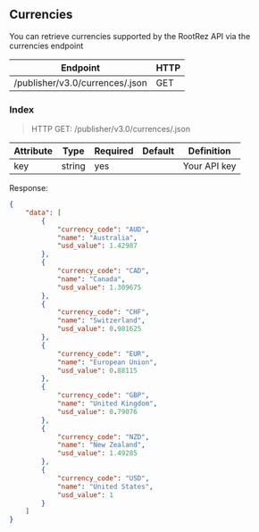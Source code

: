 ## Currencies

You can retrieve currencies supported by the RootRez API via the currencies endpoint

| Endpoint | HTTP |
| ------------- | ------------- |
| /publisher/v3.0/currences/.json | GET  |

### Index

> HTTP GET: /publisher/v3.0/currences/.json

| Attribute | Type | Required | Default | Definition |
| ------------- | ------------- | ------------- | ------------- | ------------- |
| key  | string | yes |  | Your API key  |

Response:

```json
{
    "data": [
        {
            "currency_code": "AUD",
            "name": "Australia",
            "usd_value": 1.42987
        },
        {
            "currency_code": "CAD",
            "name": "Canada",
            "usd_value": 1.309675
        },
        {
            "currency_code": "CHF",
            "name": "Switzerland",
            "usd_value": 0.981625
        },
        {
            "currency_code": "EUR",
            "name": "European Union",
            "usd_value": 0.88115
        },
        {
            "currency_code": "GBP",
            "name": "United Kingdom",
            "usd_value": 0.79076
        },
        {
            "currency_code": "NZD",
            "name": "New Zealand",
            "usd_value": 1.49285
        },
        {
            "currency_code": "USD",
            "name": "United States",
            "usd_value": 1
        }
    ]
}
```
